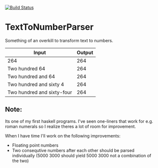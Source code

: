 [![Build Status](https://travis-ci.org/andsild/TextToNumber.svg?branch=master)](https://travis-ci.org/andsild/TextToNumber)
# TextToNumberParser
Something of an overkill to transform text to numbers.

| Input                         | Output        |
| ------------------------------|:--------------|
| 264                           | 264           |
| Two hundred 64                | 264           |
| Two hundred and 64            | 264           |
| Two hundred and sixty 4       | 264           |
| Two hundred and sixty-four    | 264           |

## Note:
Its one of my first haskell programs. I've seen one-liners that work for e.g. roman numerals so I realize theres a lot of room for improvement.  

When I have time I'll work on the following improvements:
* Floating point numbers
* Two consequtive numbers after each other should be parsed individually (5000 3000 should yield 5000 3000 not a combination of the two)
